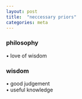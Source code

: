 ```yaml
---
layout: post
title:  "neccessary priors"
categories: meta
---
```


### philosophy
• love of wisdom

### wisdom
• good judgement  
• useful knowledge


